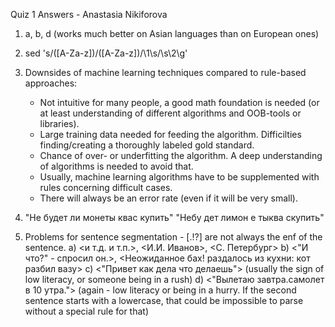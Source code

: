 ﻿Quiz 1 Answers - Anastasia Nikiforova

1. a, b, d (works much better on Asian languages than on European ones)

2. sed 's/([A-Za-z])/([A-Za-z])/\1\s/\s\2\g'

3. Downsides of machine learning techniques compared to rule-based approaches:
	* Not intuitive for many people, a good math foundation is needed (or at least understanding of different algorithms and OOB-tools or libraries).
	* Large training data needed for feeding the algorithm. Difficilties finding/creating a thoroughly labeled gold standard.
	* Chance of over- or underfitting the algorithm. A deep understanding of algorithms is needed to avoid that.
	* Usually, machine learning algorithms have to be supplemented with rules concerning difficult cases.
	* There will always be an error rate (even if it will be very small).

4. "Не будет ли монеты квас купить" "Небу дет лимон е тыква скупить"

5. Problems for sentence segmentation - [.!?] are not always the enf of the sentence.
	a) <и т.д. и т.п.>, <И.И. Иванов>, <С. Петербург>
	b) <"И что?" - спросил он.>, <Неожиданное бах! раздалось из кухни: кот разбил вазу>
	c) <"Привет как дела что делаешь"> (usually the sign of low literacy, or someone being in a rush)
	d) <"Вылетаю завтра.самолет в 10 утра."> (again - low literacy or being in a hurry. If the second sentence starts with a lowercase, that could be impossible to parse without a special rule for that)

